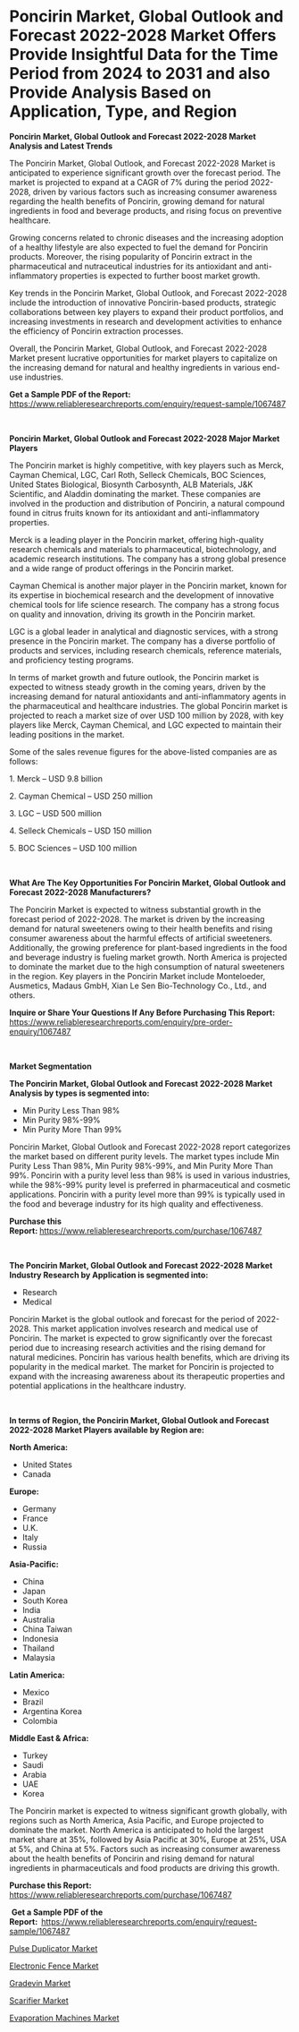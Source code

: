 <p><h1>Poncirin Market, Global Outlook and Forecast 2022-2028 Market Offers Provide Insightful Data for the Time Period from 2024 to 2031 and also Provide Analysis Based on Application, Type, and Region</h1></p><p><strong>Poncirin Market, Global Outlook and Forecast 2022-2028 Market Analysis and Latest Trends</strong></p>
<p><p>The Poncirin Market, Global Outlook, and Forecast 2022-2028 Market is anticipated to experience significant growth over the forecast period. The market is projected to expand at a CAGR of 7% during the period 2022-2028, driven by various factors such as increasing consumer awareness regarding the health benefits of Poncirin, growing demand for natural ingredients in food and beverage products, and rising focus on preventive healthcare.</p><p>Growing concerns related to chronic diseases and the increasing adoption of a healthy lifestyle are also expected to fuel the demand for Poncirin products. Moreover, the rising popularity of Poncirin extract in the pharmaceutical and nutraceutical industries for its antioxidant and anti-inflammatory properties is expected to further boost market growth.</p><p>Key trends in the Poncirin Market, Global Outlook, and Forecast 2022-2028 include the introduction of innovative Poncirin-based products, strategic collaborations between key players to expand their product portfolios, and increasing investments in research and development activities to enhance the efficiency of Poncirin extraction processes.</p><p>Overall, the Poncirin Market, Global Outlook, and Forecast 2022-2028 Market present lucrative opportunities for market players to capitalize on the increasing demand for natural and healthy ingredients in various end-use industries.</p></p>
<p><strong>Get a Sample PDF of the Report:&nbsp;</strong> <a href="https://www.reliableresearchreports.com/enquiry/request-sample/1067487">https://www.reliableresearchreports.com/enquiry/request-sample/1067487</a></p>
<p>&nbsp;</p>
<p><strong>Poncirin Market, Global Outlook and Forecast 2022-2028 Major Market Players</strong></p>
<p><p>The Poncirin market is highly competitive, with key players such as Merck, Cayman Chemical, LGC, Carl Roth, Selleck Chemicals, BOC Sciences, United States Biological, Biosynth Carbosynth, ALB Materials, J&K Scientific, and Aladdin dominating the market. These companies are involved in the production and distribution of Poncirin, a natural compound found in citrus fruits known for its antioxidant and anti-inflammatory properties.</p><p>Merck is a leading player in the Poncirin market, offering high-quality research chemicals and materials to pharmaceutical, biotechnology, and academic research institutions. The company has a strong global presence and a wide range of product offerings in the Poncirin market.</p><p>Cayman Chemical is another major player in the Poncirin market, known for its expertise in biochemical research and the development of innovative chemical tools for life science research. The company has a strong focus on quality and innovation, driving its growth in the Poncirin market.</p><p>LGC is a global leader in analytical and diagnostic services, with a strong presence in the Poncirin market. The company has a diverse portfolio of products and services, including research chemicals, reference materials, and proficiency testing programs.</p><p>In terms of market growth and future outlook, the Poncirin market is expected to witness steady growth in the coming years, driven by the increasing demand for natural antioxidants and anti-inflammatory agents in the pharmaceutical and healthcare industries. The global Poncirin market is projected to reach a market size of over USD 100 million by 2028, with key players like Merck, Cayman Chemical, and LGC expected to maintain their leading positions in the market.</p><p>Some of the sales revenue figures for the above-listed companies are as follows:</p><p>1. Merck – USD 9.8 billion</p><p>2. Cayman Chemical – USD 250 million</p><p>3. LGC – USD 500 million</p><p>4. Selleck Chemicals – USD 150 million</p><p>5. BOC Sciences – USD 100 million</p></p>
<p>&nbsp;</p>
<p><strong>What Are The Key Opportunities For Poncirin Market, Global Outlook and Forecast 2022-2028 Manufacturers?</strong></p>
<p><p>The Poncirin Market is expected to witness substantial growth in the forecast period of 2022-2028. The market is driven by the increasing demand for natural sweeteners owing to their health benefits and rising consumer awareness about the harmful effects of artificial sweeteners. Additionally, the growing preference for plant-based ingredients in the food and beverage industry is fueling market growth. North America is projected to dominate the market due to the high consumption of natural sweeteners in the region. Key players in the Poncirin Market include Monteloeder, Ausmetics, Madaus GmbH, Xian Le Sen Bio-Technology Co., Ltd., and others.</p></p>
<p><strong>Inquire or Share Your Questions If Any Before Purchasing This Report:</strong> <a href="https://www.reliableresearchreports.com/enquiry/pre-order-enquiry/1067487">https://www.reliableresearchreports.com/enquiry/pre-order-enquiry/1067487</a></p>
<p>&nbsp;</p>
<p><strong>Market Segmentation</strong></p>
<p><strong>The Poncirin Market, Global Outlook and Forecast 2022-2028 Market Analysis by types is segmented into:</strong></p>
<p><ul><li>Min Purity Less Than 98%</li><li>Min Purity 98%-99%</li><li>Min Purity More Than 99%</li></ul></p>
<p><p>Poncirin Market, Global Outlook and Forecast 2022-2028 report categorizes the market based on different purity levels. The market types include Min Purity Less Than 98%, Min Purity 98%-99%, and Min Purity More Than 99%. Poncirin with a purity level less than 98% is used in various industries, while the 98%-99% purity level is preferred in pharmaceutical and cosmetic applications. Poncirin with a purity level more than 99% is typically used in the food and beverage industry for its high quality and effectiveness.</p></p>
<p><strong>Purchase this Report:&nbsp;</strong><a href="https://www.reliableresearchreports.com/purchase/1067487">https://www.reliableresearchreports.com/purchase/1067487</a></p>
<p>&nbsp;</p>
<p><strong>The Poncirin Market, Global Outlook and Forecast 2022-2028 Market Industry Research by Application is segmented into:</strong></p>
<p><ul><li>Research</li><li>Medical</li></ul></p>
<p><p>Poncirin Market is the global outlook and forecast for the period of 2022-2028. This market application involves research and medical use of Poncirin. The market is expected to grow significantly over the forecast period due to increasing research activities and the rising demand for natural medicines. Poncirin has various health benefits, which are driving its popularity in the medical market. The market for Poncirin is projected to expand with the increasing awareness about its therapeutic properties and potential applications in the healthcare industry.</p></p>
<p>&nbsp;</p>
<p><strong>In terms of Region, the Poncirin Market, Global Outlook and Forecast 2022-2028 Market Players available by Region are:</strong></p>
<p>
    <p> <strong> North America: </strong>
        <ul>
            <li>United States</li>
            <li>Canada</li>
        </ul>
        </p> 
    <p> <strong> Europe: </strong>
        <ul>
            <li>Germany</li>
            <li>France</li>
            <li>U.K.</li>
            <li>Italy</li>
            <li>Russia</li>
        </ul>
        </p> 
    <p> <strong> Asia-Pacific: </strong>
        <ul>
            <li>China</li>
            <li>Japan</li>
            <li>South Korea</li>
            <li>India</li>
            <li>Australia</li>
            <li>China Taiwan</li>
            <li>Indonesia</li>
            <li>Thailand</li>
            <li>Malaysia</li>
        </ul>
        </p> 
    <p> <strong> Latin America: </strong>
        <ul>
            <li>Mexico</li>
            <li>Brazil</li>
            <li>Argentina Korea</li>
            <li>Colombia</li>
        </ul>
        </p> 
    <p> <strong> Middle East & Africa: </strong>
        <ul>
            <li>Turkey</li>
            <li>Saudi</li>
            <li>Arabia</li>
            <li>UAE</li>
            <li>Korea</li>
        </ul>
    </p>
    </p>
<p><p>The Poncirin market is expected to witness significant growth globally, with regions such as North America, Asia Pacific, and Europe projected to dominate the market. North America is anticipated to hold the largest market share at 35%, followed by Asia Pacific at 30%, Europe at 25%, USA at 5%, and China at 5%. Factors such as increasing consumer awareness about the health benefits of Poncirin and rising demand for natural ingredients in pharmaceuticals and food products are driving this growth.</p></p>
<p><strong>Purchase this Report: </strong><a href="https://www.reliableresearchreports.com/purchase/1067487">https://www.reliableresearchreports.com/purchase/1067487</a></p>
<p>&nbsp;<strong>Get a Sample PDF of the Report:&nbsp;&nbsp;</strong><a href="https://www.reliableresearchreports.com/enquiry/request-sample/1067487">https://www.reliableresearchreports.com/enquiry/request-sample/1067487</a></p>
<p><strong></strong></p>
<p><p><a href="https://medium.com/@patriciaday39/analyzing-pulse-duplicator-market-global-industry-perspective-and-forecast-2024-to-2031-c7997e6a2bb9">Pulse Duplicator Market</a></p><p><a href="https://medium.com/@leliajewess/electronic-fence-market-report-reveals-the-latest-trends-and-growth-opportunities-of-this-market-39b352aad5cc">Electronic Fence Market</a></p><p><a href="https://medium.com/@leliajewess/gradevin-market-analysis-and-sze-forecasted-for-period-from-2024-to-2031-4c5e7fbb5f72">Gradevin Market</a></p><p><a href="https://medium.com/@patriciaday39/scarifier-market-insight-market-trends-growth-forecasted-from-2024-to-2031-cdaa4552181b">Scarifier Market</a></p><p><a href="https://medium.com/@leliajewess/analyzing-evaporation-machines-market-global-industry-perspective-and-forecast-2024-to-2031-157c836d6285">Evaporation Machines Market</a></p></p>